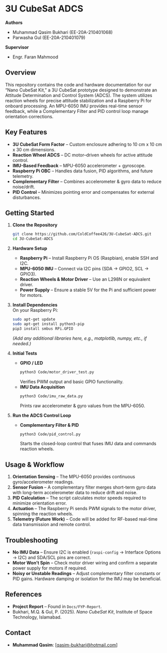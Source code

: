 # 3U CubeSat ADCS

**Authors**  
- Muhammad Qasim Bukhari (EE-20A-210401068)  
- Parwasha Gul (EE-20A-210401079)  

**Supervisor**  
- Engr. Faran Mahmood

## Overview
This repository contains the code and hardware documentation for our “Nano CubeSat Kit,” a 3U CubeSat prototype designed to demonstrate an Attitude Determination and Control System (ADCS). The system utilizes reaction wheels for precise attitude stabilization and a Raspberry Pi for onboard processing. An MPU-6050 IMU provides real-time sensor feedback, while a Complementary Filter and PID control loop manage orientation corrections.

## Key Features
- **3U CubeSat Form Factor** – Custom enclosure adhering to 10 cm x 10 cm x 30 cm dimensions.  
- **Reaction Wheel ADCS** – DC motor–driven wheels for active attitude control.  
- **IMU-Based Feedback** – MPU-6050 accelerometer + gyroscope.  
- **Raspberry Pi OBC** – Handles data fusion, PID algorithms, and future telemetry.  
- **Complementary Filter** – Combines accelerometer & gyro data to reduce noise/drift.  
- **PID Control** – Minimizes pointing error and compensates for external disturbances.


## Getting Started

1. **Clone the Repository**  
   ```bash
   git clone https://github.com/ColdCoffee426/3U-CubeSat-ADCS.git
   cd 3U-CubeSat-ADCS
   ```

2. **Hardware Setup**  
   - **Raspberry Pi** – Install Raspberry Pi OS (Raspbian), enable SSH and I2C.  
   - **MPU-6050 IMU** – Connect via I2C pins (SDA → GPIO2, SCL → GPIO3).  
   - **Reaction Wheels & Motor Driver** – Use an L298N or equivalent driver.  
   - **Power Supply** – Ensure a stable 5V for the Pi and sufficient power for motors.

3. **Install Dependencies**  
   On your Raspberry Pi:  
   ```bash
   sudo apt-get update
   sudo apt-get install python3-pip
   pip3 install smbus RPi.GPIO
   ```
   *(Add any additional libraries here, e.g., matplotlib, numpy, etc., if needed.)*

4. **Initial Tests**  
   - **GPIO / LED**  
     ```bash
     python3 Code/motor_driver_test.py
     ```
     Verifies PWM output and basic GPIO functionality.  
   - **IMU Data Acquisition**  
     ```bash
     python3 Code/imu_raw_data.py
     ```
     Prints raw accelerometer & gyro values from the MPU-6050.

5. **Run the ADCS Control Loop**  
   - **Complementary Filter & PID**  
     ```bash
     python3 Code/pid_control.py
     ```
     Starts the closed-loop control that fuses IMU data and commands reaction wheels.

## Usage & Workflow
1. **Orientation Sensing** – The MPU-6050 provides continuous gyro/accelerometer readings.  
2. **Sensor Fusion** – A complementary filter merges short-term gyro data with long-term accelerometer data to reduce drift and noise.  
3. **PID Calculation** – The script calculates motor speeds required to minimize orientation error.  
4. **Actuation** – The Raspberry Pi sends PWM signals to the motor driver, spinning the reaction wheels.  
5. **Telemetry (Future Work)** – Code will be added for RF-based real-time data transmission and remote control.

## Troubleshooting
- **No IMU Data** – Ensure I2C is enabled (`raspi-config` → Interface Options → I2C) and SDA/SCL pins are correct.  
- **Motor Won’t Spin** – Check motor driver wiring and confirm a separate power supply for motors if required.  
- **Noisy or Unstable Readings** – Adjust complementary filter constants or PID gains. Hardware damping or isolation for the IMU may be beneficial.

## References
- **Project Report** – Found in `Docs/FYP-Report`.  
- Bukhari, M.Q. & Gul, P. (2025). *Nano CubeSat Kit*, Institute of Space Technology, Islamabad.

## Contact
- **Muhammad Qasim**: [qasim-bukhari@hotmail.com]
  
